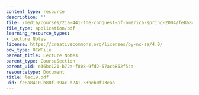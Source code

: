 ```yaml
---
content_type: resource
description: ''
file: /media/courses/21a-441-the-conquest-of-america-spring-2004/fe8a8410b80f09acd24153beb0f93eaa_lec19.pdf
file_type: application/pdf
learning_resource_types:
- Lecture Notes
license: https://creativecommons.org/licenses/by-nc-sa/4.0/
ocw_type: OCWFile
parent_title: Lecture Notes
parent_type: CourseSection
parent_uid: e36bc121-b72a-f808-9fd2-57acb852f54a
resourcetype: Document
title: lec19.pdf
uid: fe8a8410-b80f-09ac-d241-53beb0f93eaa
---
```

